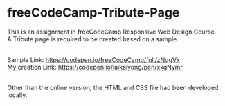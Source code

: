 # freeCodeCamp-Tribute-Page
This is an assignment in freeCodeCamp Responsive Web Design Course. <br/>
A Tribute page is required to be created based on a sample. <br/><br/>

Sample Link: https://codepen.io/freeCodeCamp/full/zNqgVx <br/>
My creation Link: https://codepen.io/laikaiyong/pen/xxqNymr <br/><br/>

Other than the online version, the HTML and CSS file had been developed locally.
